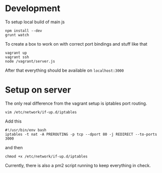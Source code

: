 # Development
To setup local build of main js
```shell
npm install --dev
grunt watch
```

To create a box to work on with correct port bindings and stuff like that
```shell
vagrant up
vagrant ssh
node /vagrant/server.js
```

After that everything should be available on `localhost:3000`

# Setup on server
The only real difference from the vagrant setup is iptables port routing.

```shell
vim /etc/network/if-up.d/iptables
```
Add this
```shell
#!/usr/bin/env bash
iptables -t nat -A PREROUTING -p tcp --dport 80 -j REDIRECT --to-ports 3000
```
and then
```shell
chmod +x /etc/network/if-up.d/iptables
```

Currently, there is also a pm2 script running to keep everything in check.
